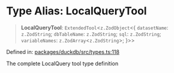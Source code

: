 # Type Alias: LocalQueryTool

> **LocalQueryTool**: `ExtendedTool`\<`z.ZodObject`\<\{ `datasetName`: `z.ZodString`; `dbTableName`: `z.ZodString`; `sql`: `z.ZodString`; `variableNames`: `z.ZodArray`\<`z.ZodString`\>; \}\>\>

Defined in: [packages/duckdb/src/types.ts:118](https://github.com/GeoDaCenter/openassistant/blob/ae6e39c15b60e7a98a21d90a5bbeff5dc44c1295/packages/duckdb/src/types.ts#L118)

The complete LocalQuery tool type definition
